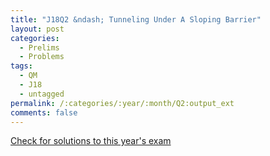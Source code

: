 ```yaml
---
title: "J18Q2 &ndash; Tunneling Under A Sloping Barrier"
layout: post
categories:
  - Prelims
  - Problems
tags:
  - QM
  - J18
  - untagged
permalink: /:categories/:year/:month/Q2:output_ext
comments: false
---
```

<object data="2018J2Q.pdf" type="application/pdf" width="100%" height="500"></object>
<div class="message"><a href='https://princetonprelim.com/prelim/40/'>Check for solutions to this year's exam</a></div>